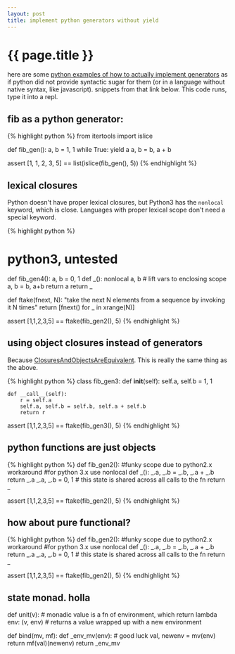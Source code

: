 ```yaml
---
layout: post
title: implement python generators without yield
---
```


# {{ page.title }}

here are some [python examples of how to actually implement generators](https://github.com/dustingetz/sandbox/blob/master/etc/lazy.py) as if python did not provide syntactic sugar for them (or in a language without native syntax, like javascript). snippets from that link below. This code runs, type it into a repl.

## fib as a python generator:

{% highlight python %}
from itertools import islice

def fib_gen():
    a, b = 1, 1
    while True:
        yield a
        a, b = b, a + b

assert [1, 1, 2, 3, 5] == list(islice(fib_gen(), 5))
{% endhighlight %}

## lexical closures

Python doesn't have proper lexical closures, but Python3 has the `nonlocal` keyword, which is close. Languages with proper lexical scope don't need a special keyword.

{% highlight python %}
# python3, untested
def fib_gen4():
    a, b = 0, 1
    def _():
        nonlocal a, b   # lift vars to enclosing scope
        a, b = b, a+b
        return a
    return _

def ftake(fnext, N):
    "take the next N elements from a sequence by invoking it N times"
    return [fnext() for _ in xrange(N)]

assert [1,1,2,3,5] == ftake(fib_gen2(), 5)
{% endhighlight %}


## using object closures instead of generators

Because [ClosuresAndObjectsAreEquivalent](http://c2.com/cgi/wiki?ClosuresAndObjectsAreEquivalent). This is really the same thing as the above.

{% highlight python %}
class fib_gen3:
    def __init__(self):
        self.a, self.b = 1, 1

    def __call__(self):
        r = self.a
        self.a, self.b = self.b, self.a + self.b
        return r

assert [1,1,2,3,5] == ftake(fib_gen3(), 5)
{% endhighlight %}


## python functions are just objects

{% highlight python %}
def fib_gen2():
    #funky scope due to python2.x workaround
    #for python 3.x use nonlocal
    def _():
        _.a, _.b = _.b, _.a + _.b
        return _.a
    _.a, _.b = 0, 1  # this state is shared across all calls to the fn
    return _

assert [1,1,2,3,5] == ftake(fib_gen2(), 5)
{% endhighlight %}

## how about pure functional?

{% highlight python %}
def fib_gen2():
    #funky scope due to python2.x workaround
    #for python 3.x use nonlocal
    def _():
        _.a, _.b = _.b, _.a + _.b
        return _.a
    _.a, _.b = 0, 1  # this state is shared across all calls to the fn
    return _

assert [1,1,2,3,5] == ftake(fib_gen2(), 5)
{% endhighlight %}



## state monad. holla

def unit(v):                  # monadic value is a fn of environment, which
    return lambda env: (v, env)     # returns a value wrapped up with a new environment

def bind(mv, mf):
    def _env_mv(env):               # good luck
        val, newenv = mv(env)
        return mf(val)(newenv)
    return _env_mv
